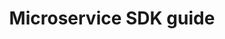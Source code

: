 ---
title: Microservice SDK guide
bundle: microservice-sdk
icon: "c8y-icon c8y-icon-tools"
type: root
layout: root
weight: 70
---